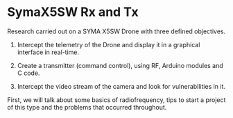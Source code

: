 # SymaX5SW Rx and Tx

Research carried out on a SYMA X5SW Drone with three defined objectives.

1. Intercept the telemetry of the Drone and display it in a graphical interface in real-time.

2. Create a transmitter (command control), using RF, Arduino modules and C code.

3. Intercept the video stream of the camera and look for vulnerabilities in it.

First, we will talk about some basics of radiofrequency, tips to start a project of this type and the problems that occurred throughout.
